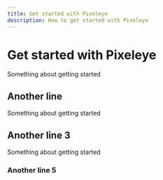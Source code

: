 ```yaml
---
title: Get started with Pixeleye
description: How to get started with Pixeleye
---
```


# Get started with Pixeleye

Something about getting started

## Another line

Something about getting started

## Another line 3

Something about getting started

### Another line 5
